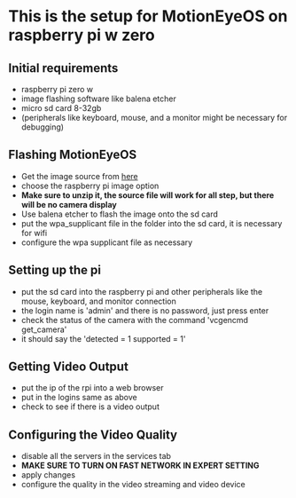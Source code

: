 # This is the setup for MotionEyeOS on raspberry pi w zero

## Initial requirements
* raspberry pi zero w
* image flashing software like balena etcher
* micro sd card 8-32gb
* (peripherals like keyboard, mouse, and a monitor might be necessary for debugging)

## Flashing MotionEyeOS
* Get the image source from [here](https://github.com/motioneye-project/motioneyeos/releases "here")
* choose the raspberry pi image option
* **Make sure to unzip it, the source file will work for all step, but there will be no camera display**
* Use balena etcher to flash the image onto the sd card
* put the wpa_supplicant file in the folder into the sd card, it is necessary for wifi
* configure the wpa supplicant file as necessary

## Setting up the pi
* put the sd card into the raspberry pi and other peripherals like the mouse, keyboard, and monitor connection
* the login name is 'admin' and there is no password, just press enter
* check the status of the camera with the command 'vcgencmd get_camera'
* it should say the 'detected = 1 supported = 1'

## Getting Video Output
* put the ip of the rpi into a web browser
* put in the logins same as above
* check to see if there is a video output

## Configuring the Video Quality
* disable all the servers in the services tab
* **MAKE SURE TO TURN ON FAST NETWORK IN EXPERT SETTING**
* apply changes
* configure the quality in the video streaming and video device